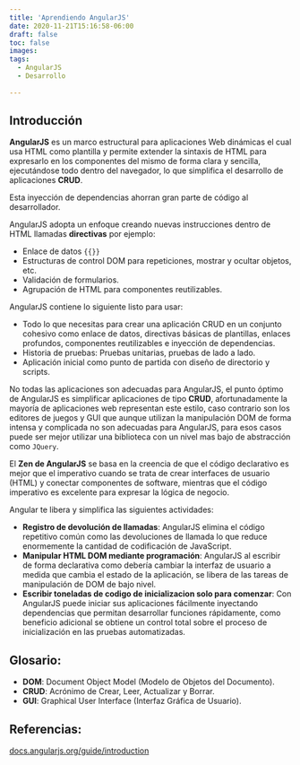 ```yaml
---
title: 'Aprendiendo AngularJS'
date: 2020-11-21T15:16:58-06:00
draft: false
toc: false
images:
tags: 
  - AngularJS
  - Desarrollo
  
---
```


## Introducción

__AngularJS__ es un marco estructural para aplicaciones Web dinámicas el cual usa HTML como plantilla y permite extender la sintaxis de HTML para expresarlo en los componentes del mismo de forma clara y sencilla, ejecutándose todo  dentro del navegador, lo que simplifica el desarrollo de aplicaciones __CRUD__.

Esta inyección de dependencias ahorran gran parte de código al desarrollador.

AngularJS adopta un enfoque creando nuevas instrucciones dentro de HTML llamadas __directivas__ por ejemplo:

* Enlace de datos `{{}}`
* Estructuras de control DOM para repeticiones, mostrar y ocultar objetos, etc.
* Validación de formularios.
* Agrupación de HTML para componentes reutilizables.

AngularJS contiene lo siguiente listo para usar:

* Todo lo que necesitas para crear una aplicación CRUD en un conjunto cohesivo como enlace de datos, directivas básicas de plantillas, enlaces profundos, componentes reutilizables e inyección de dependencias.
* Historia de pruebas: Pruebas unitarias, pruebas de lado a lado.
* Aplicación inicial como punto de partida con diseño de directorio y scripts.

No todas las aplicaciones son adecuadas para AngularJS, el punto óptimo de AngularJS es simplificar aplicaciones de tipo __CRUD__, afortunadamente la mayoría de aplicaciones web representan este estilo, caso contrario son los editores de juegos y GUI que aunque utilizan la manipulación DOM de forma intensa y complicada no son adecuadas para AngularJS, para esos casos puede ser mejor utilizar una biblioteca con un nivel mas bajo de abstracción como `JQuery`.

El __Zen de AngularJS__ se basa en la creencia de que el código declarativo es mejor que  el imperativo cuando se trata de crear interfaces de usuario (HTML) y conectar componentes de software, mientras que el código imperativo es excelente para expresar la lógica de negocio.

Angular te libera y simplifica las siguientes actividades:

* __Registro de devolución de llamadas__: AngularJS elimina el código repetitivo común como las devoluciones de llamada lo que reduce enormemente la cantidad de codificación de JavaScript.
* __Manipular HTML DOM mediante programación__: AngularJS al escribir de forma declarativa como debería cambiar la interfaz de usuario a medida que cambia el estado de la aplicación, se libera de las tareas de manipulación de DOM de bajo nivel.
* __Escribir toneladas de codigo de inicializacion solo para comenzar__: Con AngularJS puede iniciar sus aplicaciones fácilmente inyectando dependencias que permitan desarrollar funciones rápidamente, como beneficio adicional se obtiene un control total sobre el proceso de inicialización en las pruebas automatizadas.

## Glosario:

* __DOM__: Document Object Model (Modelo de Objetos del Documento).
* __CRUD__: Acrónimo de Crear, Leer, Actualizar y Borrar.
* __GUI__: Graphical User Interface (Interfaz Gráfica de Usuario).


## Referencias:
[docs.angularjs.org/guide/introduction](https://docs.angularjs.org/guide/introduction)